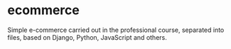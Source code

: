 # ecommerce
Simple e-commerce carried out in the professional course, separated into files, based on Django, Python, JavaScript and others.
